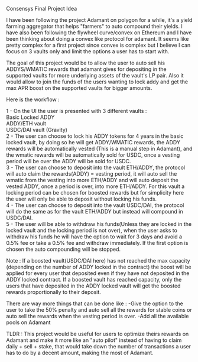 Consensys Final Project Idea

I have been following the project Adamant on polygon for a while, it's a yield farming aggregator that helps "farmers" to auto compound their yields.
I have also been following the flywheel curve/convex on Ethereum and I have been thinking about doing a convex like protocol for adamant.
It seems like pretty complex for a first project since convex is complex but I believe I can focus on 3 vaults only and limit the options a user has to start with.

The goal of this project would be to allow the user to auto sell his ADDYS/WMATIC rewards that adamant gives for depositing in the supported vaults for more underlying assets of the vault's LP pair.
Also it would allow to join the funds of the users wanting to lock addy and get the max APR boost on the supported vaults for bigger amounts.


Here is the workflow :  

1 - On the UI the user is presented with 3 different vaults :  
Basic Locked ADDY  
ADDY/ETH vault  
USDC/DAI vault (Gravity)  
2 - The user can choose to lock his ADDY tokens for 4 years in the basic locked vault, by doing so he will get ADDY/WMATIC rewards, the ADDY rewards will be automatically vested (This is a manual step in Adamant), and the wmatic rewards will be automatically sold for USDC, once a vesting period will be over the ADDY will be sold for USDC.  
3 - The user can choose to deposit into the vault ETH/ADDY, the protocol will auto claim the rewards(ADDY) = vesting period, it will auto sell the wmatic from the vesting into more ETH/ADDY and will auto deposit the vested ADDY, once a period is over, into more ETH/ADDY.
For this vault a locking period can be chosen for boosted rewards but for simplicity here the user will only be able to deposit without locking his funds.  
4 - The user can choose to deposit into the vault USDC/DAI, the protocol will do the same as for the vault ETH/ADDY but instead will compound in USDC/DAI.  
5 - The user will be able to withdraw his funds(Unless they are locked in the locked vault and the locking period is not over), when the user asks to withdraw his funds he will have the option to wait for 3 days and avoid a 0.5% fee or take a 0.5% fee and withdraw immediately. If the first option is chosen the auto compounding will be stopped.  

Note : If a boosted vault(USDC/DAI here) has not reached the max capacity (depending on the number of ADDY locked in the contract) the boost will be applied for every user that deposited even if they have not deposited in the ADDY locked contract.
If a boosted vault has reached capacity, only the users that have deposited in the ADDY locked vault will get the boosted rewards proportionally to their deposit.

There are way more things that can be done like :
-Give the option to the user to take the 50% penalty and auto sell all the rewards for stable coins or auto sell the rewards when the vesting period is over.
-Add all the available pools on Adamant

TLDR : This project would be useful for users to optimize theirs rewards on Adamant and make it more like an "auto pilot" instead of having to claim daily + sell + stake, that would take down the number of transactions a user has to do by a decent amount, making the most of Adamant.

